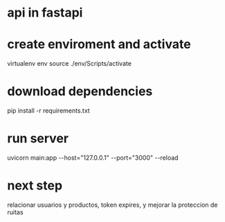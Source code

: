 # api in fastapi

# create enviroment and activate

virtualenv env
source ./env/Scripts/activate

# download dependencies

pip install -r requirements.txt

# run server

uvicorn main:app --host="127.0.0.1" --port="3000" --reload

# next step

relacionar usuarios y productos, token expires, y mejorar la proteccion de ruitas
